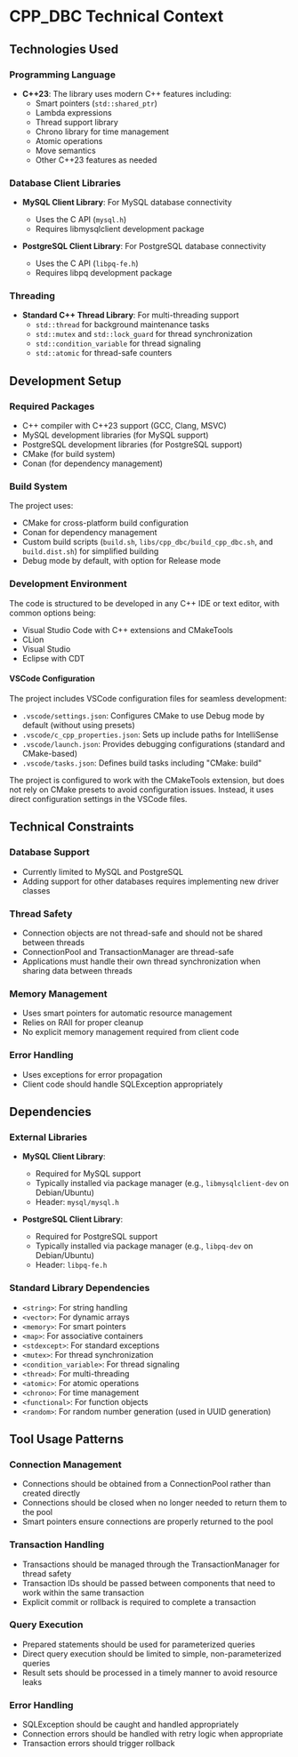 # CPP_DBC Technical Context

## Technologies Used

### Programming Language
- **C++23**: The library uses modern C++ features including:
  - Smart pointers (`std::shared_ptr`)
  - Lambda expressions
  - Thread support library
  - Chrono library for time management
  - Atomic operations
  - Move semantics
  - Other C++23 features as needed

### Database Client Libraries
- **MySQL Client Library**: For MySQL database connectivity
  - Uses the C API (`mysql.h`)
  - Requires libmysqlclient development package
  
- **PostgreSQL Client Library**: For PostgreSQL database connectivity
  - Uses the C API (`libpq-fe.h`)
  - Requires libpq development package

### Threading
- **Standard C++ Thread Library**: For multi-threading support
  - `std::thread` for background maintenance tasks
  - `std::mutex` and `std::lock_guard` for thread synchronization
  - `std::condition_variable` for thread signaling
  - `std::atomic` for thread-safe counters

## Development Setup

### Required Packages
- C++ compiler with C++23 support (GCC, Clang, MSVC)
- MySQL development libraries (for MySQL support)
- PostgreSQL development libraries (for PostgreSQL support)
- CMake (for build system)
- Conan (for dependency management)

### Build System
The project uses:
- CMake for cross-platform build configuration
- Conan for dependency management
- Custom build scripts (`build.sh`, `libs/cpp_dbc/build_cpp_dbc.sh`, and `build.dist.sh`) for simplified building
- Debug mode by default, with option for Release mode

### Development Environment
The code is structured to be developed in any C++ IDE or text editor, with common options being:
- Visual Studio Code with C++ extensions and CMakeTools
- CLion
- Visual Studio
- Eclipse with CDT

#### VSCode Configuration
The project includes VSCode configuration files for seamless development:
- `.vscode/settings.json`: Configures CMake to use Debug mode by default (without using presets)
- `.vscode/c_cpp_properties.json`: Sets up include paths for IntelliSense
- `.vscode/launch.json`: Provides debugging configurations (standard and CMake-based)
- `.vscode/tasks.json`: Defines build tasks including "CMake: build"

The project is configured to work with the CMakeTools extension, but does not rely on CMake presets to avoid configuration issues. Instead, it uses direct configuration settings in the VSCode files.

## Technical Constraints

### Database Support
- Currently limited to MySQL and PostgreSQL
- Adding support for other databases requires implementing new driver classes

### Thread Safety
- Connection objects are not thread-safe and should not be shared between threads
- ConnectionPool and TransactionManager are thread-safe
- Applications must handle their own thread synchronization when sharing data between threads

### Memory Management
- Uses smart pointers for automatic resource management
- Relies on RAII for proper cleanup
- No explicit memory management required from client code

### Error Handling
- Uses exceptions for error propagation
- Client code should handle SQLException appropriately

## Dependencies

### External Libraries
- **MySQL Client Library**:
  - Required for MySQL support
  - Typically installed via package manager (e.g., `libmysqlclient-dev` on Debian/Ubuntu)
  - Header: `mysql/mysql.h`

- **PostgreSQL Client Library**:
  - Required for PostgreSQL support
  - Typically installed via package manager (e.g., `libpq-dev` on Debian/Ubuntu)
  - Header: `libpq-fe.h`

### Standard Library Dependencies
- `<string>`: For string handling
- `<vector>`: For dynamic arrays
- `<memory>`: For smart pointers
- `<map>`: For associative containers
- `<stdexcept>`: For standard exceptions
- `<mutex>`: For thread synchronization
- `<condition_variable>`: For thread signaling
- `<thread>`: For multi-threading
- `<atomic>`: For atomic operations
- `<chrono>`: For time management
- `<functional>`: For function objects
- `<random>`: For random number generation (used in UUID generation)

## Tool Usage Patterns

### Connection Management
- Connections should be obtained from a ConnectionPool rather than created directly
- Connections should be closed when no longer needed to return them to the pool
- Smart pointers ensure connections are properly returned to the pool

### Transaction Handling
- Transactions should be managed through the TransactionManager for thread safety
- Transaction IDs should be passed between components that need to work within the same transaction
- Explicit commit or rollback is required to complete a transaction

### Query Execution
- Prepared statements should be used for parameterized queries
- Direct query execution should be limited to simple, non-parameterized queries
- Result sets should be processed in a timely manner to avoid resource leaks

### Error Handling
- SQLException should be caught and handled appropriately
- Connection errors should be handled with retry logic when appropriate
- Transaction errors should trigger rollback
